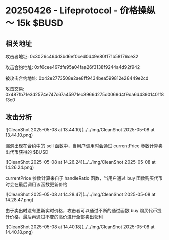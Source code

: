# 20250426 - Lifeprotocol - 价格操纵 ～ 15k $BUSD

## 相关地址

攻击者地址: 0x3026c464d3bd6ef0ced0d49e80f171b58176ce32

攻击合约地址: 0xf6cee497dfe95a04faa26f3138f9244a4d92f942

被攻击合约地址: 0x42e2773508e2ae8ff9434bea599812e28449e2cd

攻击交易: 0x487fb71e3d2574e747c67a45971ec3966d275d0069d4f9da6d43901401f8f3c0

## 攻击分析

![CleanShot 2025-05-08 at 13.44.10](../../img/CleanShot 2025-05-08 at 13.44.10.png)

漏洞出现在合约中的 sell 函数中，当用户调用时会通过 currentPrice 参数计算卖出代币获得的 $BUSD

![CleanShot 2025-05-08 at 14.26.24](../../img/CleanShot 2025-05-08 at 14.26.24.png)

currentPrice 参数计算来自于 handleRatio 函数，当用户通过 buy 函数购买代币时会在最后调用该函数更新价格

![CleanShot 2025-05-08 at 14.28.47](../../img/CleanShot 2025-05-08 at 14.28.47.png)

由于卖出时没有更新实时价格，攻击者可以通过不断的通过函数 buy 购买代币提升价格，最后再通过不变的高价进行全部卖出获利

![CleanShot 2025-05-08 at 14.40.18](../../img/CleanShot 2025-05-08 at 14.40.18.png)
